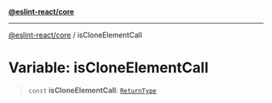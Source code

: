 [**@eslint-react/core**](../README.md)

***

[@eslint-react/core](../README.md) / isCloneElementCall

# Variable: isCloneElementCall

> `const` **isCloneElementCall**: [`ReturnType`](../@eslint-react/namespaces/isReactAPICall/type-aliases/ReturnType.md)
